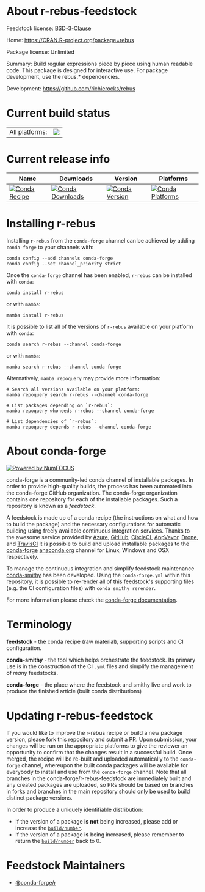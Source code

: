 About r-rebus-feedstock
=======================

Feedstock license: [BSD-3-Clause](https://github.com/conda-forge/r-rebus-feedstock/blob/main/LICENSE.txt)

Home: https://CRAN.R-project.org/package=rebus

Package license: Unlimited

Summary: Build regular expressions piece by piece using human readable code. This package is designed for interactive use.  For package development, use the rebus.* dependencies.

Development: https://github.com/richierocks/rebus

Current build status
====================


<table><tr><td>All platforms:</td>
    <td>
      <a href="https://dev.azure.com/conda-forge/feedstock-builds/_build/latest?definitionId=2368&branchName=main">
        <img src="https://dev.azure.com/conda-forge/feedstock-builds/_apis/build/status/r-rebus-feedstock?branchName=main">
      </a>
    </td>
  </tr>
</table>

Current release info
====================

| Name | Downloads | Version | Platforms |
| --- | --- | --- | --- |
| [![Conda Recipe](https://img.shields.io/badge/recipe-r--rebus-green.svg)](https://anaconda.org/conda-forge/r-rebus) | [![Conda Downloads](https://img.shields.io/conda/dn/conda-forge/r-rebus.svg)](https://anaconda.org/conda-forge/r-rebus) | [![Conda Version](https://img.shields.io/conda/vn/conda-forge/r-rebus.svg)](https://anaconda.org/conda-forge/r-rebus) | [![Conda Platforms](https://img.shields.io/conda/pn/conda-forge/r-rebus.svg)](https://anaconda.org/conda-forge/r-rebus) |

Installing r-rebus
==================

Installing `r-rebus` from the `conda-forge` channel can be achieved by adding `conda-forge` to your channels with:

```
conda config --add channels conda-forge
conda config --set channel_priority strict
```

Once the `conda-forge` channel has been enabled, `r-rebus` can be installed with `conda`:

```
conda install r-rebus
```

or with `mamba`:

```
mamba install r-rebus
```

It is possible to list all of the versions of `r-rebus` available on your platform with `conda`:

```
conda search r-rebus --channel conda-forge
```

or with `mamba`:

```
mamba search r-rebus --channel conda-forge
```

Alternatively, `mamba repoquery` may provide more information:

```
# Search all versions available on your platform:
mamba repoquery search r-rebus --channel conda-forge

# List packages depending on `r-rebus`:
mamba repoquery whoneeds r-rebus --channel conda-forge

# List dependencies of `r-rebus`:
mamba repoquery depends r-rebus --channel conda-forge
```


About conda-forge
=================

[![Powered by
NumFOCUS](https://img.shields.io/badge/powered%20by-NumFOCUS-orange.svg?style=flat&colorA=E1523D&colorB=007D8A)](https://numfocus.org)

conda-forge is a community-led conda channel of installable packages.
In order to provide high-quality builds, the process has been automated into the
conda-forge GitHub organization. The conda-forge organization contains one repository
for each of the installable packages. Such a repository is known as a *feedstock*.

A feedstock is made up of a conda recipe (the instructions on what and how to build
the package) and the necessary configurations for automatic building using freely
available continuous integration services. Thanks to the awesome service provided by
[Azure](https://azure.microsoft.com/en-us/services/devops/), [GitHub](https://github.com/),
[CircleCI](https://circleci.com/), [AppVeyor](https://www.appveyor.com/),
[Drone](https://cloud.drone.io/welcome), and [TravisCI](https://travis-ci.com/)
it is possible to build and upload installable packages to the
[conda-forge](https://anaconda.org/conda-forge) [anaconda.org](https://anaconda.org/)
channel for Linux, Windows and OSX respectively.

To manage the continuous integration and simplify feedstock maintenance
[conda-smithy](https://github.com/conda-forge/conda-smithy) has been developed.
Using the ``conda-forge.yml`` within this repository, it is possible to re-render all of
this feedstock's supporting files (e.g. the CI configuration files) with ``conda smithy rerender``.

For more information please check the [conda-forge documentation](https://conda-forge.org/docs/).

Terminology
===========

**feedstock** - the conda recipe (raw material), supporting scripts and CI configuration.

**conda-smithy** - the tool which helps orchestrate the feedstock.
                   Its primary use is in the construction of the CI ``.yml`` files
                   and simplify the management of *many* feedstocks.

**conda-forge** - the place where the feedstock and smithy live and work to
                  produce the finished article (built conda distributions)


Updating r-rebus-feedstock
==========================

If you would like to improve the r-rebus recipe or build a new
package version, please fork this repository and submit a PR. Upon submission,
your changes will be run on the appropriate platforms to give the reviewer an
opportunity to confirm that the changes result in a successful build. Once
merged, the recipe will be re-built and uploaded automatically to the
`conda-forge` channel, whereupon the built conda packages will be available for
everybody to install and use from the `conda-forge` channel.
Note that all branches in the conda-forge/r-rebus-feedstock are
immediately built and any created packages are uploaded, so PRs should be based
on branches in forks and branches in the main repository should only be used to
build distinct package versions.

In order to produce a uniquely identifiable distribution:
 * If the version of a package **is not** being increased, please add or increase
   the [``build/number``](https://docs.conda.io/projects/conda-build/en/latest/resources/define-metadata.html#build-number-and-string).
 * If the version of a package **is** being increased, please remember to return
   the [``build/number``](https://docs.conda.io/projects/conda-build/en/latest/resources/define-metadata.html#build-number-and-string)
   back to 0.

Feedstock Maintainers
=====================

* [@conda-forge/r](https://github.com/orgs/conda-forge/teams/r/)


